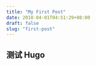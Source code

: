 ```yaml
---
title: "My First Post"
date: 2018-04-01T04:51:29+08:00
draft: false
slug: "first-post"
---
```


## 测试 Hugo